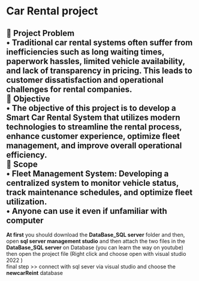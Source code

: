 # Car Rental project    
	Project Problem  
•	Traditional car rental systems often suffer from inefficiencies such as long waiting times, paperwork hassles, limited vehicle availability, and lack of transparency in pricing. This leads to customer dissatisfaction and operational challenges for rental companies.  
	Objective   
•	The objective of this project is to develop a Smart Car Rental System that utilizes modern technologies to streamline the rental process, enhance customer experience, optimize fleet management, and improve overall operational efficiency.  
	Scope  
•	Fleet Management System: Developing a centralized system to monitor vehicle status, track maintenance schedules, and optimize fleet utilization.  
•	Anyone can use it  even if unfamiliar with computer  
-------------------------------------------------------------------------------------------------------------------------------------------------------------------------

**At first** you should download the **DataBase_SQL server** folder and then,  
open **sql server management studio** and then attach the two files in the **DataBase_SQL server** on Database (you can learn the way on youtube)  
then open the project file (Right click and choose open with visual studio 2022 )  
final step >> connect with sql sever via visual studio and choose the **newcarReint** database 
